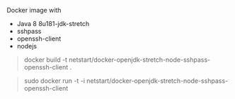 Docker image with

- Java 8 8u181-jdk-stretch
- sshpass
- openssh-client
- nodejs


> docker build -t netstart/docker-openjdk-stretch-node-sshpass-openssh-client .

> sudo docker run -t -i  netstart/docker-openjdk-stretch-node-sshpass-openssh-client